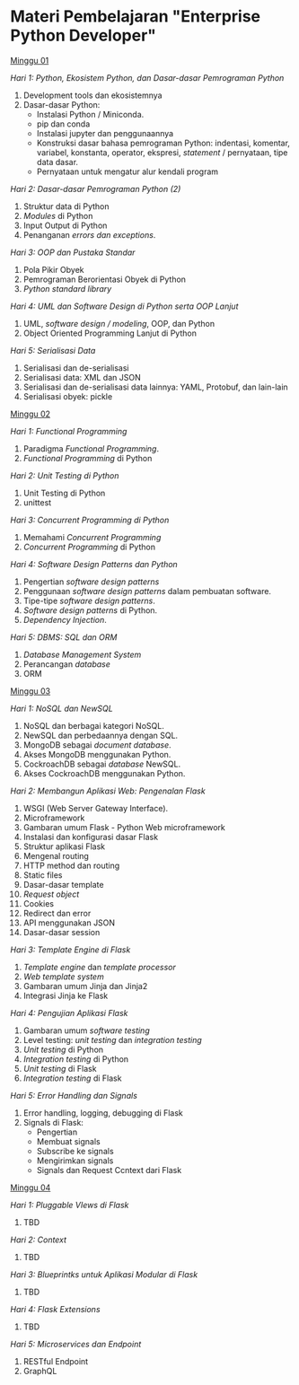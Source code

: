 # Materi Pembelajaran "Enterprise Python Developer"

[Minggu 01](isi/01.md)

*Hari 1: Python, Ekosistem Python, dan Dasar-dasar Pemrograman Python*

1. Development tools dan ekosistemnya
2. Dasar-dasar Python: 
    * Instalasi Python / Miniconda.
    * pip dan conda
    * Instalasi jupyter dan penggunaannya
    * Konstruksi dasar bahasa pemrograman Python: indentasi, komentar, variabel, konstanta, operator, ekspresi, *statement* / pernyataan, tipe data dasar. 
    * Pernyataan untuk mengatur alur kendali program

*Hari 2: Dasar-dasar Pemrograman Python (2)*

1. Struktur data di Python
2. *Modules* di Python
3. Input Output di Python
4. Penanganan *errors dan exceptions*.

*Hari 3: OOP dan Pustaka Standar*

1. Pola Pikir Obyek
2. Pemrograman Berorientasi Obyek di Python
3. *Python standard library*

*Hari 4: UML dan Software Design di Python serta OOP Lanjut*

1. UML, *software design / modeling*, OOP, dan Python
2. Object Oriented Programming Lanjut di Python

*Hari 5: Serialisasi Data*

1. Serialisasi dan de-serialisasi
2. Serialisasi data: XML dan JSON
3. Serialisasi dan de-serialisasi data lainnya: YAML, Protobuf, dan lain-lain
4. Serialisasi obyek: pickle

[Minggu 02](isi/02.md)

*Hari 1: Functional Programming*

1. Paradigma *Functional Programming*.
2. *Functional Programming* di Python

*Hari 2: Unit Testing di Python*

1. Unit Testing di Python
2. unittest

*Hari 3: Concurrent Programming di Python*

1. Memahami *Concurrent Programming*
2. *Concurrent Programming* di Python

*Hari 4: Software Design Patterns dan Python*

1. Pengertian *software design patterns*
2. Penggunaan *software design patterns* dalam pembuatan software.
3. Tipe-tipe *software design patterns*.
4. *Software design patterns* di Python.
5. *Dependency Injection*.

*Hari 5: DBMS: SQL dan ORM*

1. *Database Management System*
2. Perancangan *database*
4. ORM

[Minggu 03](isi/03.md)

*Hari 1: NoSQL dan NewSQL*

1. NoSQL dan berbagai kategori NoSQL.
2. NewSQL dan perbedaannya dengan SQL.
3. MongoDB sebagai *document database*.
4. Akses MongoDB menggunakan Python.
5. CockroachDB sebagai *database* NewSQL.
6. Akses CockroachDB menggunakan Python.

*Hari 2: Membangun Aplikasi Web: Pengenalan Flask*

1. WSGI (Web Server Gateway Interface).
2. Microframework
3. Gambaran umum Flask - Python Web microframework
4. Instalasi dan konfigurasi dasar Flask
5. Struktur aplikasi Flask
6. Mengenal routing
7. HTTP method dan routing
8. Static files
9. Dasar-dasar template
10. *Request object*
11. Cookies
12. Redirect dan error
13. API menggunakan JSON
14. Dasar-dasar session

*Hari 3: Template Engine di Flask*

1. *Template engine* dan *template processor*
2. *Web template system*
3. Gambaran umum Jinja dan Jinja2
4. Integrasi Jinja ke Flask

*Hari 4: Pengujian Aplikasi Flask*

1. Gambaran umum *software testing*
2. Level testing: *unit testing* dan *integration testing*
3. *Unit testing* di Python
4. *Integration testing* di Python
5. *Unit testing* di Flask
6. *Integration testing* di Flask

*Hari 5: Error Handling dan Signals*

1. Error handling, logging, debugging di Flask
2. Signals di Flask:
    * Pengertian
    * Membuat signals
    * Subscribe ke signals
    * Mengirimkan signals
    * Signals dan Request Ccntext dari Flask

[Minggu 04](isi/04.md)

*Hari 1: Pluggable VIews di Flask*

1. TBD

*Hari 2: Context*

1. TBD

*Hari 3: Blueprintks untuk Aplikasi Modular di Flask*

1. TBD

*Hari 4: Flask Extensions*

1. TBD

*Hari 5: Microservices dan Endpoint* 

1. RESTful Endpoint
2. GraphQL

